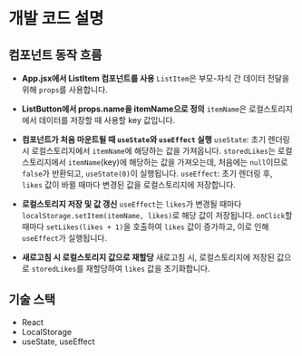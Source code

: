 # 개발 코드 설명

## 컴포넌트 동작 흐름

- **App.jsx에서 ListItem 컴포넌트를 사용**
  `ListItem`은 부모-자식 간 데이터 전달을 위해 `props`를 사용합니다.

- **ListButton에서 props.name을 itemName으로 정의**
  `itemName`은 로컬스토리지에서 데이터를 저장할 때 사용할 key 값입니다.

- **컴포넌트가 처음 마운트될 때 `useState`와 `useEffect` 실행**
  `useState`: 초기 렌더링 시 로컬스토리지에서 `itemName`에 해당하는 값을 가져옵니다. 
  `storedLikes`는 로컬스토리지에서 `itemName`(key)에 해당하는 값을 가져오는데, 처음에는 `null`이므로 `false`가 반환되고, `useState(0)`이 실행됩니다.
  `useEffect`: 초기 렌더링 후, `likes` 값이 바뀔 때마다 변경된 값을 로컬스토리지에 저장합니다.

- **로컬스토리지 저장 및 값 갱신**
  `useEffect`는 `likes`가 변경될 때마다 `localStorage.setItem(itemName, likes)`로 해당 값이 저장됩니다.
  `onClick`할 때마다 `setLikes(likes + 1)`을 호출하여 `likes` 값이 증가하고, 이로 인해 `useEffect`가 실행됩니다.

- **새로고침 시 로컬스토리지 값으로 재할당**
  새로고침 시, 로컬스토리지에 저장된 값으로 `storedLikes`를 재할당하여 `likes` 값을 초기화합니다.

## 기술 스택

- React
- LocalStorage
- useState, useEffect